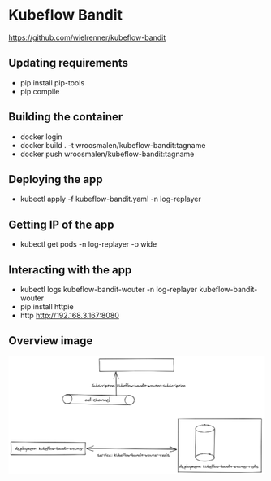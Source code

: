 # Kubeflow Bandit
https://github.com/wielrenner/kubeflow-bandit

## Updating requirements
- pip install pip-tools
- pip compile

## Building the container
- docker login
- docker build . -t wroosmalen/kubeflow-bandit:tagname
- docker push wroosmalen/kubeflow-bandit:tagname

## Deploying the app
- kubectl apply -f kubeflow-bandit.yaml -n log-replayer

## Getting IP of the app
- kubectl get pods -n log-replayer -o wide

## Interacting with the app
- kubectl logs kubeflow-bandit-wouter -n log-replayer kubeflow-bandit-wouter
- pip install httpie
- http http://192.168.3.167:8080

## Overview image
![inline](images/overview.png)